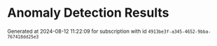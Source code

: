 # Anomaly Detection Results


<sup>Generated at 2024-08-12 11:22:09 for subscription with id `4913be3f-a345-4652-9bba-767418dd25e3`</sup>
